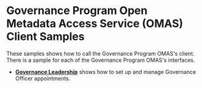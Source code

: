 <!-- SPDX-License-Identifier: CC-BY-4.0 -->
<!-- Copyright Contributors to the Egeria project. -->

# Governance Program Open Metadata Access Service (OMAS) Client Samples

These samples shows how to call the Governance Program OMAS's client.
There is a sample for each of the Governance Program OMAS's interfaces.

* **[Governance Leadership](governance-leadership.md)** shows how to set up and manage Governance Officer appointments.
